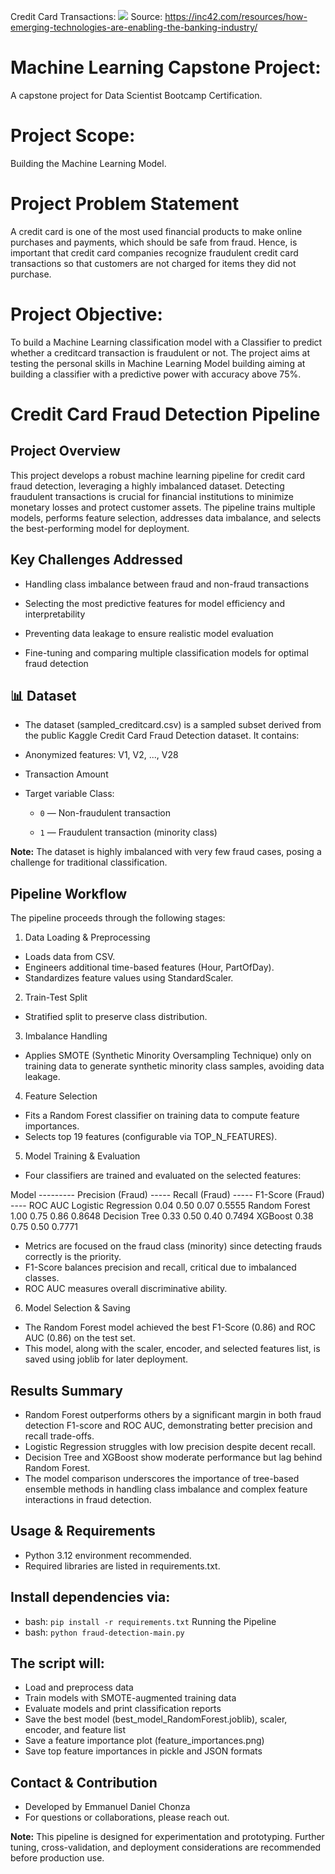 Credit Card Transactions:
<img src="https://cdn.inc42.com/wp-content/uploads/2021/04/Mastercard-feature.jpg">
Source: https://inc42.com/resources/how-emerging-technologies-are-enabling-the-banking-industry/

# Machine Learning Capstone Project:
A capstone project for Data Scientist Bootcamp Certification.

# Project Scope:
Building the Machine Learning Model.

# Project Problem Statement
A credit card is one of the most used financial products to make online purchases and payments, which should be safe from fraud. Hence, is important that credit card companies recognize fraudulent credit card transactions so that customers are not charged for items they did not purchase.

# Project Objective:
To build a Machine Learning classification model with a Classifier to predict whether a creditcard transaction is fraudulent or not. The project aims at testing the personal skills in Machine Learning Model building aiming at building a classifier with a predictive power with accuracy above 75%.

# Credit Card Fraud Detection Pipeline

## Project Overview
This project develops a robust machine learning pipeline for credit card fraud detection, leveraging a highly imbalanced dataset. Detecting fraudulent transactions is crucial for financial institutions to minimize monetary losses and protect customer assets. The pipeline trains multiple models, performs feature selection, addresses data imbalance, and selects the best-performing model for deployment.

## Key Challenges Addressed
- Handling class imbalance between fraud and non-fraud transactions

- Selecting the most predictive features for model efficiency and interpretability

- Preventing data leakage to ensure realistic model evaluation

- Fine-tuning and comparing multiple classification models for optimal fraud detection

## 📊 Dataset
- The dataset (sampled_creditcard.csv) is a sampled subset derived from the public Kaggle Credit Card Fraud Detection dataset. It contains:

- Anonymized features: V1, V2, ..., V28

- Transaction Amount

- Target variable Class:

  - `0` — Non-fraudulent transaction

  - `1` — Fraudulent transaction (minority class)

**Note:** The dataset is highly imbalanced with very few fraud cases, posing a challenge for traditional classification.

## Pipeline Workflow
The pipeline proceeds through the following stages:

1. Data Loading & Preprocessing
- Loads data from CSV.
- Engineers additional time-based features (Hour, PartOfDay).
- Standardizes feature values using StandardScaler.

2. Train-Test Split
- Stratified split to preserve class distribution.

3. Imbalance Handling
- Applies SMOTE (Synthetic Minority Oversampling Technique) only on training data to generate synthetic minority class samples, avoiding data leakage.

4. Feature Selection
- Fits a Random Forest classifier on training data to compute feature importances.
- Selects top 19 features (configurable via TOP_N_FEATURES).

5. Model Training & Evaluation
- Four classifiers are trained and evaluated on the selected features:

 Model	---------    Precision (Fraud)	-----  Recall (Fraud) -----	 F1-Score (Fraud)	----  ROC AUC
Logistic Regression	   0.04	                        0.50	             0.07	              0.5555
Random Forest	       1.00	                        0.75	             0.86	              0.8648
Decision Tree	       0.33	                        0.50	             0.40	              0.7494
XGBoost	               0.38	                        0.75	             0.50	              0.7771


- Metrics are focused on the fraud class (minority) since detecting frauds correctly is the priority.
- F1-Score balances precision and recall, critical due to imbalanced classes.
- ROC AUC measures overall discriminative ability.

6. Model Selection & Saving
- The Random Forest model achieved the best F1-Score (0.86) and ROC AUC (0.86) on the test set.
- This model, along with the scaler, encoder, and selected features list, is saved using joblib for later deployment.

## Results Summary
- Random Forest outperforms others by a significant margin in both fraud detection F1-score and ROC AUC, demonstrating better precision and recall trade-offs.
- Logistic Regression struggles with low precision despite decent recall.
- Decision Tree and XGBoost show moderate performance but lag behind Random Forest.
- The model comparison underscores the importance of tree-based ensemble methods in handling class imbalance and complex feature interactions in fraud detection.

## Usage & Requirements
- Python 3.12 environment recommended.
- Required libraries are listed in requirements.txt.

## Install dependencies via:
- bash: `pip install -r requirements.txt`
Running the Pipeline
- bash: `python fraud-detection-main.py`

## The script will:
- Load and preprocess data
- Train models with SMOTE-augmented training data
- Evaluate models and print classification reports
- Save the best model (best_model_RandomForest.joblib), scaler, encoder, and feature list
- Save a feature importance plot (feature_importances.png)
- Save top feature importances in pickle and JSON formats

## Contact & Contribution
- Developed by Emmanuel Daniel Chonza
- For questions or collaborations, please reach out.

**Note:** This pipeline is designed for experimentation and prototyping. Further tuning, cross-validation, and deployment considerations are recommended before production use.
